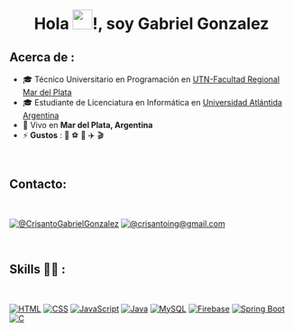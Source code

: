 <h1 align="center">Hola <img src="https://media.giphy.com/media/hvRJCLFzcasrR4ia7z/giphy.gif" width="35">!, soy Gabriel Gonzalez</h1>

## Acerca de :

- 🎓 Técnico Universitario en Programación en [UTN-Facultad Regional Mar del Plata](https://mdp.utn.edu.ar/)
- 🎓 Estudiante de Licenciatura en Informática en [Universidad Atlántida Argentina](https://atlantida.edu.ar/)
- 🏡 Vivo en **Mar del Plata, Argentina**
- ⚡ **Gustos** : 🍔 ⚽ 🧉 ✈️ 🎬

<br>

## Contacto:

<br>

[![@CrisantoGabrielGonzalez](https://img.icons8.com/fluency/48/000000/linkedin.png "@CrisantoGabrielGonzalez")](https://www.linkedin.com/in/crisanto-gabriel-gonzalez-b0766922a/) [![@crisantoing@gmail.com](https://img.icons8.com/fluency/48/000000/apple-mail.png "@crisantoing@gmail.com")](crisantoing@gmail.com)

<br>

## Skills 🧑‍💻 :

<br>

<a href="#"><img src="https://img.icons8.com/color/48/000000/html-5--v1.png" alt="HTML"></a>
<a href="#"><img src="https://img.icons8.com/color/48/000000/css3.png" alt="CSS"></a>
<a href="#"><img src="https://img.icons8.com/color/48/000000/javascript--v1.png" alt="JavaScript"></a>
<a href="#"><img src="https://img.icons8.com/color/48/000000/java-coffee-cup-logo--v1.png" alt="Java"></a>
<a href="#"><img src="https://img.icons8.com/color/48/000000/mysql-logo.png" alt="MySQL"></a>
<a href="#"><img src="https://img.icons8.com/color/48/000000/firebase.png" alt="Firebase"></a>
<a href="#"><img src="https://img.icons8.com/color/48/000000/spring-logo.png" alt="Spring Boot"></a>
<a href="#"><img src="https://img.icons8.com/color/48/000000/c-programming.png" alt="C"></a>


